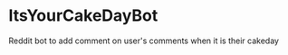 ItsYourCakeDayBot
=================

Reddit bot to add comment on user's comments when it is their cakeday
